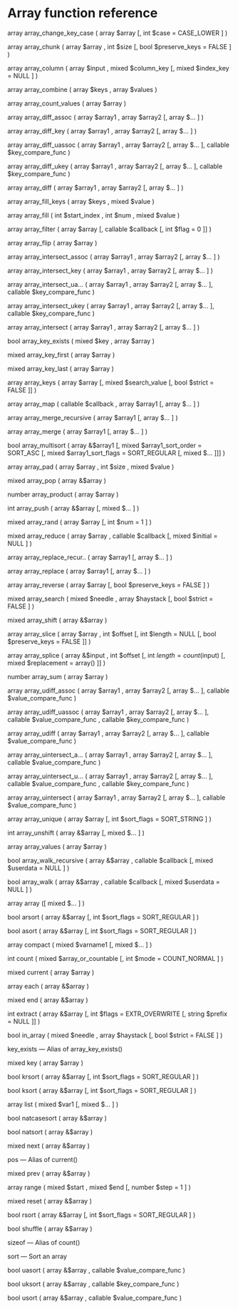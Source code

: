 # Array function reference

array array_change_key_case ( array $array [, int $case = CASE_LOWER ] )

array array_chunk           ( array $array , int $size [, bool $preserve_keys = FALSE ] )

array array_column          ( array $input , mixed $column_key [, mixed $index_key = NULL ] )

array array_combine         ( array $keys , array $values )

array array_count_values    ( array $array )

array array_diff_assoc      ( array $array1 , array $array2 [, array $... ] )

array array_diff_key        ( array $array1 , array $array2 [, array $... ] )

array array_diff_uassoc     ( array $array1 , array $array2 [, array $... ], callable $key_compare_func )

array array_diff_ukey       ( array $array1 , array $array2 [, array $... ], callable $key_compare_func )

array array_diff            ( array $array1 , array $array2 [, array $... ] )

array array_fill_keys       ( array $keys , mixed $value )

array array_fill            ( int $start_index , int $num , mixed $value )

array array_filter          ( array $array [, callable $callback [, int $flag = 0 ]] )

array array_flip            ( array $array )

array array_intersect_assoc ( array $array1 , array $array2 [, array $... ] )

array array_intersect_key   ( array $array1 , array $array2 [, array $... ] )

array array_intersect_ua... ( array $array1 , array $array2 [, array $... ], callable $key_compare_func )

array array_intersect_ukey  ( array $array1 , array $array2 [, array $... ], callable $key_compare_func )

array array_intersect       ( array $array1 , array $array2 [, array $... ] )

bool array_key_exists       ( mixed $key , array $array )

mixed array_key_first       ( array $array )

mixed array_key_last        ( array $array )

array array_keys            ( array $array [, mixed $search_value [, bool $strict = FALSE ]] )

array array_map             ( callable $callback , array $array1 [, array $... ] )

array array_merge_recursive ( array $array1 [, array $... ] )

array array_merge           ( array $array1 [, array $... ] )

bool array_multisort        ( array &$array1 [, mixed $array1_sort_order = SORT_ASC [, mixed $array1_sort_flags = SORT_REGULAR [, mixed $... ]]] )

array array_pad             ( array $array , int $size , mixed $value )

mixed array_pop             ( array &$array )

number array_product        ( array $array )

int array_push              ( array &$array [, mixed $... ] )

mixed array_rand            ( array $array [, int $num = 1 ] )

mixed array_reduce          ( array $array , callable $callback [, mixed $initial = NULL ] )

array array_replace_recur.. ( array $array1 [, array $... ] )

array array_replace         ( array $array1 [, array $... ] )

array array_reverse         ( array $array [, bool $preserve_keys = FALSE ] )

mixed array_search          ( mixed $needle , array $haystack [, bool $strict = FALSE ] )

mixed array_shift           ( array &$array )

array array_slice           ( array $array , int $offset [, int $length = NULL [, bool $preserve_keys = FALSE ]] )

array array_splice          ( array &$input , int $offset [, int $length = count($input) [, mixed $replacement = array() ]] )

number array_sum            ( array $array )

array array_udiff_assoc     ( array $array1 , array $array2 [, array $... ], callable $value_compare_func )

array array_udiff_uassoc    ( array $array1 , array $array2 [, array $... ], callable $value_compare_func , callable $key_compare_func )

array array_udiff           ( array $array1 , array $array2 [, array $... ], callable $value_compare_func )

array array_uintersect_a... ( array $array1 , array $array2 [, array $... ], callable $value_compare_func )

array array_uintersect_u... ( array $array1 , array $array2 [, array $... ], callable $value_compare_func , callable $key_compare_func )

array array_uintersect      ( array $array1 , array $array2 [, array $... ], callable $value_compare_func )

array array_unique          ( array $array [, int $sort_flags = SORT_STRING ] )

int array_unshift           ( array &$array [, mixed $... ] )

array array_values          ( array $array )

bool array_walk_recursive   ( array &$array , callable $callback [, mixed $userdata = NULL ] )

bool array_walk             ( array &$array , callable $callback [, mixed $userdata = NULL ] )

array array                 ([ mixed $... ] )

bool arsort                 ( array &$array [, int $sort_flags = SORT_REGULAR ] )

bool asort                  ( array &$array [, int $sort_flags = SORT_REGULAR ] )

array compact               ( mixed $varname1 [, mixed $... ] )

int count                   ( mixed $array_or_countable [, int $mode = COUNT_NORMAL ] )

mixed current               ( array $array )

array each                  ( array &$array )

mixed end                   ( array &$array )

int extract                 ( array &$array [, int $flags = EXTR_OVERWRITE [, string $prefix = NULL ]] )

bool in_array               ( mixed $needle , array $haystack [, bool $strict = FALSE ] )

key_exists — Alias of array_key_exists()

mixed key                   ( array $array )

bool krsort                 ( array &$array [, int $sort_flags = SORT_REGULAR ] )

bool ksort                  ( array &$array [, int $sort_flags = SORT_REGULAR ] )

array list                  ( mixed $var1 [, mixed $... ] )

bool natcasesort            ( array &$array )

bool natsort                ( array &$array )

mixed next                  ( array &$array )

pos — Alias of current()

mixed prev                  ( array &$array )

array range                 ( mixed $start , mixed $end [, number $step = 1 ] )

mixed reset                 ( array &$array )

bool rsort                  ( array &$array [, int $sort_flags = SORT_REGULAR ] )

bool shuffle                ( array &$array )

sizeof — Alias of count()

sort — Sort an array

bool uasort                 ( array &$array , callable $value_compare_func )

bool uksort                 ( array &$array , callable $key_compare_func )

bool usort                  ( array &$array , callable $value_compare_func )
